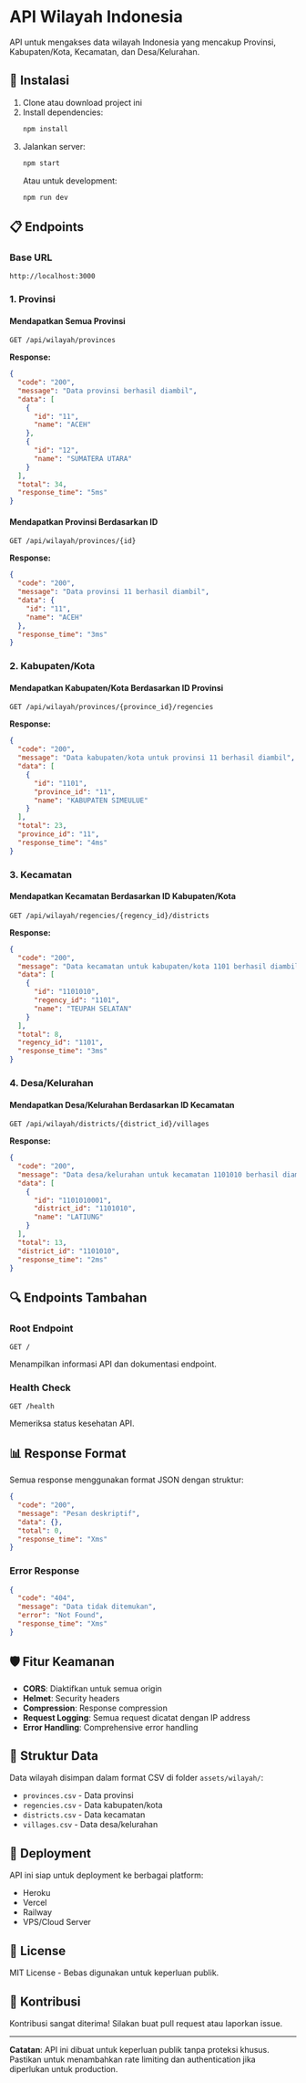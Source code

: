 # API Wilayah Indonesia

API untuk mengakses data wilayah Indonesia yang mencakup Provinsi, Kabupaten/Kota, Kecamatan, dan Desa/Kelurahan.

## 🚀 Instalasi

1. Clone atau download project ini
2. Install dependencies:
   ```bash
   npm install
   ```
3. Jalankan server:
   ```bash
   npm start
   ```
   Atau untuk development:
   ```bash
   npm run dev
   ```

## 📋 Endpoints

### Base URL
```
http://localhost:3000
```

### 1. Provinsi

#### Mendapatkan Semua Provinsi
```
GET /api/wilayah/provinces
```

**Response:**
```json
{
  "code": "200",
  "message": "Data provinsi berhasil diambil",
  "data": [
    {
      "id": "11",
      "name": "ACEH"
    },
    {
      "id": "12",
      "name": "SUMATERA UTARA"
    }
  ],
  "total": 34,
  "response_time": "5ms"
}
```

#### Mendapatkan Provinsi Berdasarkan ID
```
GET /api/wilayah/provinces/{id}
```

**Response:**
```json
{
  "code": "200",
  "message": "Data provinsi 11 berhasil diambil",
  "data": {
    "id": "11",
    "name": "ACEH"
  },
  "response_time": "3ms"
}
```

### 2. Kabupaten/Kota

#### Mendapatkan Kabupaten/Kota Berdasarkan ID Provinsi
```
GET /api/wilayah/provinces/{province_id}/regencies
```

**Response:**
```json
{
  "code": "200",
  "message": "Data kabupaten/kota untuk provinsi 11 berhasil diambil",
  "data": [
    {
      "id": "1101",
      "province_id": "11",
      "name": "KABUPATEN SIMEULUE"
    }
  ],
  "total": 23,
  "province_id": "11",
  "response_time": "4ms"
}
```

### 3. Kecamatan

#### Mendapatkan Kecamatan Berdasarkan ID Kabupaten/Kota
```
GET /api/wilayah/regencies/{regency_id}/districts
```

**Response:**
```json
{
  "code": "200",
  "message": "Data kecamatan untuk kabupaten/kota 1101 berhasil diambil",
  "data": [
    {
      "id": "1101010",
      "regency_id": "1101",
      "name": "TEUPAH SELATAN"
    }
  ],
  "total": 8,
  "regency_id": "1101",
  "response_time": "3ms"
}
```

### 4. Desa/Kelurahan

#### Mendapatkan Desa/Kelurahan Berdasarkan ID Kecamatan
```
GET /api/wilayah/districts/{district_id}/villages
```

**Response:**
```json
{
  "code": "200",
  "message": "Data desa/kelurahan untuk kecamatan 1101010 berhasil diambil",
  "data": [
    {
      "id": "1101010001",
      "district_id": "1101010",
      "name": "LATIUNG"
    }
  ],
  "total": 13,
  "district_id": "1101010",
  "response_time": "2ms"
}
```

## 🔍 Endpoints Tambahan

### Root Endpoint
```
GET /
```
Menampilkan informasi API dan dokumentasi endpoint.

### Health Check
```
GET /health
```
Memeriksa status kesehatan API.

## 📊 Response Format

Semua response menggunakan format JSON dengan struktur:

```json
{
  "code": "200",
  "message": "Pesan deskriptif",
  "data": {},
  "total": 0,
  "response_time": "Xms"
}
```

### Error Response
```json
{
  "code": "404",
  "message": "Data tidak ditemukan",
  "error": "Not Found",
  "response_time": "Xms"
}
```

## 🛡️ Fitur Keamanan

- **CORS**: Diaktifkan untuk semua origin
- **Helmet**: Security headers
- **Compression**: Response compression
- **Request Logging**: Semua request dicatat dengan IP address
- **Error Handling**: Comprehensive error handling

## 📁 Struktur Data

Data wilayah disimpan dalam format CSV di folder `assets/wilayah/`:
- `provinces.csv` - Data provinsi
- `regencies.csv` - Data kabupaten/kota
- `districts.csv` - Data kecamatan
- `villages.csv` - Data desa/kelurahan

## 🚀 Deployment

API ini siap untuk deployment ke berbagai platform:
- Heroku
- Vercel
- Railway
- VPS/Cloud Server

## 📝 License

MIT License - Bebas digunakan untuk keperluan publik.

## 🤝 Kontribusi

Kontribusi sangat diterima! Silakan buat pull request atau laporkan issue.

---

**Catatan**: API ini dibuat untuk keperluan publik tanpa proteksi khusus. Pastikan untuk menambahkan rate limiting dan authentication jika diperlukan untuk production.